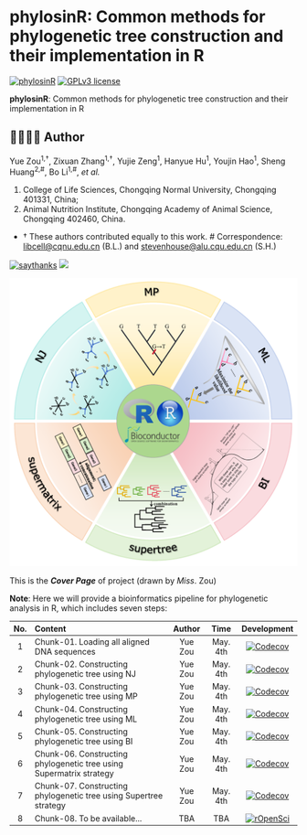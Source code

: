 # phylosinR: Common methods for phylogenetic tree construction and their implementation in R # 

[![phylosinR](https://img.shields.io/badge/phylosinR-black?style=for-the-badge&logo=icq&logolColor=42F425)](https://github.com/libcell/phylosinR) 
[![GPLv3 license](https://img.shields.io/badge/License-GPLv3-red.svg)](http://perso.crans.org/besson/LICENSE.html)

**phylosinR**: Common methods for phylogenetic tree construction and their implementation in R

## 👩‍🏫👨‍🏫 Author 

Yue Zou<sup>1,†</sup>, Zixuan Zhang<sup>1,†</sup>, Yujie Zeng<sup>1</sup>, Hanyue Hu<sup>1</sup>, Youjin Hao<sup>1</sup>, Sheng Huang<sup>2,#</sup>, Bo Li<sup>1,#</sup>, *et al.*

1) College of Life Sciences, Chongqing Normal University, Chongqing 401331, China;
2) Animal Nutrition Institute, Chongqing Academy of Animal Science, Chongqing 402460, China. 

- †	These authors contributed equally to this work. # Correspondence: libcell@cqnu.edu.cn (B.L.) and stevenhouse@alu.cqu.edu.cn (S.H.)

[![saythanks](https://img.shields.io/badge/say-thanks-ff69b4.svg)](https://libcell.github.io)
[![](https://img.shields.io/badge/follow%20me%20on-WeChat-green.svg)](https://libcell.github.io)

<img src = "image/Graphical_abstract.png" width = "600" align = "auto"> 

This is the ***Cover Page*** of project (drawn by *Miss*. Zou)

**Note**: Here we will provide a bioinformatics pipeline for phylogenetic analysis in R, which includes seven steps: 

| No. | Content | Author | Time | Development |
| :----: | :---- | :----: | :----: | :----: |
| 1 | Chunk-01. Loading all aligned DNA sequences | Yue Zou | May. 4th | [![Codecov](https://codecov.io/github/ropensci/drake/coverage.svg?branch=master)](https://codecov.io/github/ropensci/drake?branch=master) |
| 2 | Chunk-02. Constructing phylogenetic tree using NJ | Yue Zou | May. 4th | [![Codecov](https://codecov.io/github/ropensci/drake/coverage.svg?branch=master)](https://codecov.io/github/ropensci/drake?branch=master) |
| 3 | Chunk-03. Constructing phylogenetic tree using MP | Yue Zou | May. 4th | [![Codecov](https://codecov.io/github/ropensci/drake/coverage.svg?branch=master)](https://codecov.io/github/ropensci/drake?branch=master) |
| 4 | Chunk-04. Constructing phylogenetic tree using ML | Yue Zou | May. 4th | [![Codecov](https://codecov.io/github/ropensci/drake/coverage.svg?branch=master)](https://codecov.io/github/ropensci/drake?branch=master) |
| 5 | Chunk-05. Constructing phylogenetic tree using BI | Yue Zou | May. 4th | [![Codecov](https://codecov.io/github/ropensci/drake/coverage.svg?branch=master)](https://codecov.io/github/ropensci/drake?branch=master) |
| 6 | Chunk-06. Constructing phylogenetic tree using Supermatrix strategy | Yue Zou | May. 4th | [![Codecov](https://codecov.io/github/ropensci/drake/coverage.svg?branch=master)](https://codecov.io/github/ropensci/drake?branch=master) |
| 7 | Chunk-07. Constructing phylogenetic tree using Supertree strategy | Yue Zou | May. 4th | [![Codecov](https://codecov.io/github/ropensci/drake/coverage.svg?branch=master)](https://codecov.io/github/ropensci/drake?branch=master) |
| 8 | Chunk-08. To be available... | TBA | TBA | [![rOpenSci](https://badges.ropensci.org/156_status.svg)](https://github.com/ropensci/onboarding/issues/156) |
